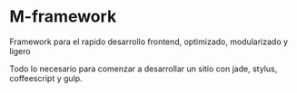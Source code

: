 # M-framework
Framework para el rapido desarrollo frontend, optimizado, modularizado y ligero

Todo lo necesario para comenzar a desarrollar un sitio con jade, stylus, coffeescript y gulp.
